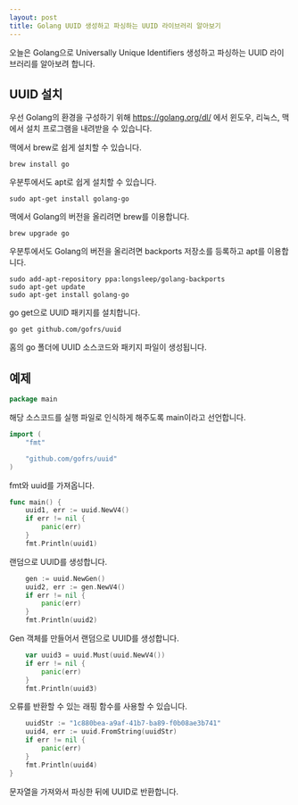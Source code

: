 ```yaml
---
layout: post
title: Golang UUID 생성하고 파싱하는 UUID 라이브러리 알아보기
---
```


오늘은 Golang으로 Universally Unique Identifiers 생성하고 파싱하는 UUID 라이브러리를 알아보려 합니다.

## UUID 설치

우선 Golang의 환경을 구성하기 위해 https://golang.org/dl/ 에서 윈도우, 리눅스, 맥에서 설치 프로그램을 내려받을 수 있습니다.

맥에서 brew로 쉽게 설치할 수 있습니다.

```
brew install go
```

우분투에서도 apt로 쉽게 설치할 수 있습니다.

```
sudo apt-get install golang-go
```

맥에서 Golang의 버전을 올리려면 brew를 이용합니다.

```
brew upgrade go
```

우분투에서도 Golang의 버전을 올리려면 backports 저장소를 등록하고 apt를 이용합니다.

```
sudo add-apt-repository ppa:longsleep/golang-backports
sudo apt-get update
sudo apt-get install golang-go
```

go get으로 UUID 패키지를 설치합니다.

```
go get github.com/gofrs/uuid
```

홈의 go 폴더에 UUID 소스코드와 패키지 파일이 생성됩니다.

## 예제

```go
package main
```

해당 소스코드를 실행 파일로 인식하게 해주도록 main이라고 선언합니다.

```go
import (
	"fmt"

	"github.com/gofrs/uuid"
)
```

fmt와 uuid를 가져옵니다.

```go
func main() {
	uuid1, err := uuid.NewV4()
	if err != nil {
		panic(err)
	}
	fmt.Println(uuid1)
```

랜덤으로 UUID를 생성합니다.

```go
	gen := uuid.NewGen()
	uuid2, err := gen.NewV4()
	if err != nil {
		panic(err)
	}
	fmt.Println(uuid2)
```

Gen 객체를 만들어서 랜덤으로 UUID를 생성합니다.

```go
	var uuid3 = uuid.Must(uuid.NewV4())
	if err != nil {
		panic(err)
	}
	fmt.Println(uuid3)
```

오류를 반환할 수 있는 래핑 함수를 사용할 수 있습니다.

```go
	uuidStr := "1c880bea-a9af-41b7-ba89-f0b08ae3b741"
	uuid4, err := uuid.FromString(uuidStr)
	if err != nil {
		panic(err)
	}
	fmt.Println(uuid4)
}
```

문자열을 가져와서 파싱한 뒤에 UUID로 반환합니다.